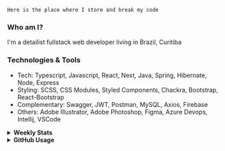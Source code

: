 ```
Here is the place where I store and break my code
```
### Who am I?
I'm a detailist fullstack web developer living in Brazil, Curitiba

### Technologies & Tools
- Tech: Typescript, Javascript, React, Next, Java, Spring, Hibernate, Node, Express
- Styling: SCSS, CSS Modules, Styled Components, Chackra, Bootstrap, React-Bootstrap
- Complementary: Swagger, JWT, Postman, MySQL, Axios, Firebase
- Others: Adobe Illustrator, Adobe Photoshop, Figma, Azure Devops, Intellij, VSCode

<details>
  <summary><b> Weekly Stats</b></summary>
<!--START_SECTION:waka-->

```text
JavaScript   12 hrs 9 mins   ███████████████████▓░░░░░   78.59 %
TypeScript   1 hr 19 mins    ██░░░░░░░░░░░░░░░░░░░░░░░   08.62 %
CSS          54 mins         █▒░░░░░░░░░░░░░░░░░░░░░░░   05.85 %
Docker       51 mins         █▒░░░░░░░░░░░░░░░░░░░░░░░   05.51 %
XML          12 mins         ▒░░░░░░░░░░░░░░░░░░░░░░░░   01.37 %
```

<!--END_SECTION:waka-->
</details>

<details>
  <summary><b> GitHub Usage</b></summary>
  
[![Top Langs](https://github-readme-stats.vercel.app/api/top-langs/?username=gxlpes&&langs_count=9&layout=compact)](https://github.com/anuraghazra/github-readme-stats)

</details>
